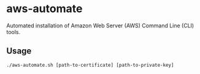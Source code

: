 aws-automate
============

Automated installation of Amazon Web Server (AWS) Command Line (CLI) tools.

## Usage

`./aws-automate.sh [path-to-certificate] [path-to-private-key]`
